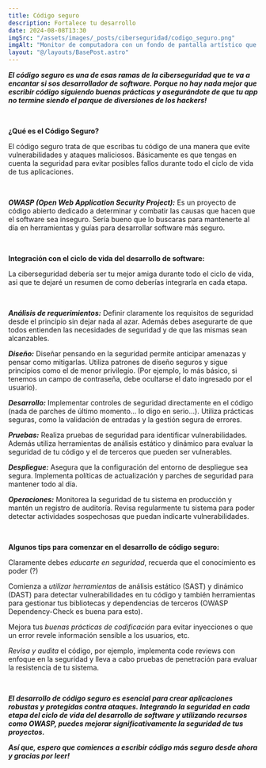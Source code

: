 ```yaml
---
title: Código seguro
description: Fortalece tu desarrollo
date: 2024-08-08T13:30
imgSrc: "/assets/images/_posts/ciberseguridad/codigo_seguro.png"
imgAlt: "Monitor de computadora con un fondo de pantalla artístico que muestra varios dragones rodeando un gran candado con código iluminado por una luz verde mística."
layout: "@/layouts/BasePost.astro"
---
```


***El código seguro es una de esas ramas de la ciberseguridad que te va a encantar si sos desarrollador de software. Porque no hay nada mejor que escribir código siguiendo buenas prácticas y asegurándote de que tu app no termine siendo el parque de diversiones de los hackers!***

</br>

**¿Qué es el Código Seguro?**

El código seguro trata de que escribas tu código de una manera que evite vulnerabilidades y ataques maliciosos. Básicamente es que tengas en cuenta la seguridad para evitar posibles fallos durante todo el ciclo de vida de tus aplicaciones.

</br>

***OWASP (Open Web Application Security Project):*** Es un proyecto de código abierto dedicado a determinar y combatir las causas que hacen que el software sea inseguro. Sería bueno que lo buscaras para mantenerte al día en herramientas y guías para desarrollar software más seguro.

</br>

**Integración con el ciclo de vida del desarrollo de software:**

La ciberseguridad debería ser tu mejor amiga durante todo el ciclo de vida, asi que te dejaré un resumen de como deberías integrarla en cada etapa.

</br>

***Análisis de requerimientos:*** Definir claramente los requisitos de seguridad desde el principio sin dejar nada al azar. Además debes asegurarte de que todos entienden las necesidades de seguridad y de que las mismas sean alcanzables.

***Diseño:*** Diseñar pensando en la seguridad permite anticipar amenazas y pensar como mitigarlas. Utiliza patrones de diseño seguros y sigue principios como el de menor privilegio. (Por ejemplo, lo más básico, si tenemos un campo de contraseña, debe ocultarse el dato ingresado por el usuario).

***Desarrollo:*** Implementar controles de seguridad directamente en el código (nada de parches de último momento... lo digo en serio...). Utiliza prácticas seguras, como la validación de entradas y la gestión segura de errores.

***Pruebas:*** Realiza pruebas de seguridad para identificar vulnerabilidades. Además utiliza herramientas de análisis estático y dinámico para evaluar la seguridad de tu código y el de terceros que pueden ser vulnerables.

***Despliegue:*** Asegura que la configuración del entorno de despliegue sea segura. Implementa políticas de actualización y parches de seguridad para mantener todo al día.

***Operaciones:*** Monitorea la seguridad de tu sistema en producción y mantén un registro de auditoría. Revisa regularmente tu sistema para poder detectar actividades sospechosas que puedan indicarte vulnerabilidades.

</br>

**Algunos tips para comenzar en el desarrollo de código seguro:**

Claramente debes *educarte en seguridad*, recuerda que el conocimiento es poder (?)

Comienza a *utilizar herramientas* de análisis estático (SAST) y dinámico (DAST) para detectar vulnerabilidades en tu código y también herramientas para gestionar tus bibliotecas y dependencias de terceros (OWASP Dependency-Check es buena para esto).

Mejora tus *buenas prácticas de codificación* para evitar inyecciones o que un error revele información sensible a los usuarios, etc.

*Revisa y audita* el código, por ejemplo, implementa code reviews con enfoque en la seguridad y lleva a cabo pruebas de penetración para evaluar la resistencia de tu sistema.

</br>

***El desarrollo de código seguro es esencial para crear aplicaciones robustas y protegidas contra ataques. Integrando la seguridad en cada etapa del ciclo de vida del desarrollo de software y utilizando recursos como OWASP, puedes mejorar significativamente la seguridad de tus proyectos.***

***Así que, espero que comiences a escribir código más seguro desde ahora y gracias por leer!***

</br>
